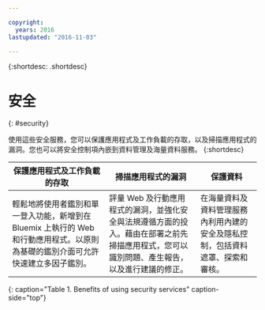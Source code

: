 ```yaml
---

copyright:
  years: 2016
lastupdated: "2016-11-03"

---
```



{:shortdesc: .shortdesc}


# 安全
{: #security}

使用這些安全服務，您可以保護應用程式及工作負載的存取，以及掃描應用程式的漏洞。您也可以將安全控制項內嵌到資料管理及海量資料服務。
{:shortdesc}


保護應用程式及工作負載的存取 | 掃描應用程式的漏洞 | 保護資料
---- | ---- | ----
輕鬆地將使用者鑑別和單一登入功能，新增到在 Bluemix 上執行的 Web 和行動應用程式。以原則為基礎的鑑別介面可允許快速建立多因子鑑別。 | 評量 Web 及行動應用程式的漏洞，並強化安全與法規遵循方面的投入。藉由在部署之前先掃描應用程式，您可以識別問題、產生報告，以及進行建議的修正。 | 在海量資料及資料管理服務內利用內建的安全及隱私控制，包括資料遮罩、探索和審核。
{: caption="Table 1. Benefits of using security services" caption-side="top"}
